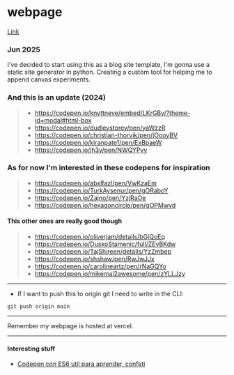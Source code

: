 # webpage

[Link](https://muyyii.github.io/webpage/)

### Jun 2025 
I've decided to start using this as a blog site template, I'm gonna use a static site
generator in python. Creating a custom tool for helping me to append canvas experiments.

### And this is an update (2024)
> - https://codepen.io/knyttneve/embed/LKrGBy/?theme-id=modal#html-box
> - https://codepen.io/dudleystorey/pen/yaWzzR
> - https://codepen.io/christian-thorvik/pen/jOooyBV
> - https://codepen.io/kiranpate1/pen/ExBpaeW
> - https://codepen.io/jh3y/pen/NWQYPvy

### As for now I'm interested in these codepens for inspiration

> - https://codepen.io/abxlfazl/pen/VwKzaEm
> - https://codepen.io/TurkAysenur/pen/gORaboY
> - https://codepen.io/Zajno/pen/YzjRaOe
> - https://codepen.io/hexagoncircle/pen/gOPMwvd 

#### This other ones are really good though

> - https://codepen.io/oliverjam/details/bGjQoEq 
> - https://codepen.io/DuskoStamenic/full/ZEvBKdw 
> - https://codepen.io/TajShireen/details/YzZmbep 
> - https://codepen.io/shshaw/pen/RwJwJJx 
> - https://codepen.io/carolineartz/pen/rNaGQYo 
> - https://codepen.io/mikemai2awesome/pen/zYLLJzy 

---
- If I want to push this to origin git I need to write in the CLI: 

`git push origin main`


--- 

Remember my webpage is hosted at vercel.

---

#### Interesting stuff
- [Codepen con ES6 util para aprender, confeti](https://codepen.io/killroy/pen/ZEMxMdr?editors=1010)
